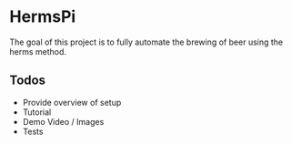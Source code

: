 # HermsPi

The goal of this project is to fully automate the brewing of beer using the herms method.

## Todos

- Provide overview of setup
- Tutorial
- Demo Video / Images
- Tests
